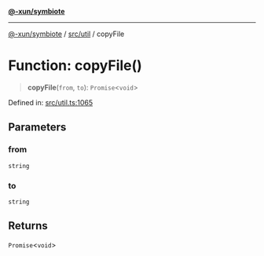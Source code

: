 [**@-xun/symbiote**](../../../README.md)

***

[@-xun/symbiote](../../../README.md) / [src/util](../README.md) / copyFile

# Function: copyFile()

> **copyFile**(`from`, `to`): `Promise`\<`void`\>

Defined in: [src/util.ts:1065](https://github.com/Xunnamius/symbiote/blob/eabdf496b63a01bba079125634c7ec566eb20891/src/util.ts#L1065)

## Parameters

### from

`string`

### to

`string`

## Returns

`Promise`\<`void`\>
